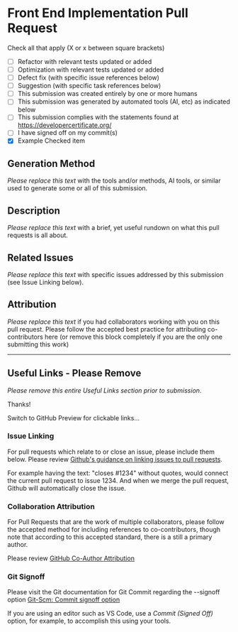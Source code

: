 # Front End Implementation Pull Request

Check all that apply (X or x between square brackets)

- [ ] Refactor with relevant tests updated or added
- [ ] Optimization with relevant tests updated or added
- [ ] Defect fix (with specific issue references below)
- [ ] Suggestion (with specific task references below)
- [ ] This submission was created entirely by one or more humans
- [ ] This submission was generated by automated tools (AI, etc) as indicated below
- [ ] This submission complies with the statements found at https://developercertificate.org/
- [ ] I have signed off on my commit(s)
- [x] Example Checked item

## Generation Method

*Please replace this text* with the tools and/or methods, AI tools, or similar used to generate
some or all of this submission.

## Description

*Please replace this text* with a brief, yet useful rundown on what this pull requests is all about.

## Related Issues

*Please replace this text* with specific issues addressed by this submission (see Issue Linking below).

## Attribution

*Please replace this text* if you had collaborators working with you on this pull request. Please follow
the accepted best practice for attributing co-contributors here (or remove this block completely if you
are the only one submitting this work)

_________________

## Useful Links - Please Remove

*Please remove this entire Useful Links section prior to submission*.

Thanks!

Switch to GitHub Preview for clickable links…

### Issue Linking

For pull requests which relate to or close an issue, please include them below.
Please review [Github's guidance on linking issues to pull requests](https://docs.github.com/en/issues/tracking-your-work-with-issues/linking-a-pull-request-to-an-issue).

For example having the text: "closes #1234" without quotes, would connect the current pull
request to issue 1234.  And when we merge the pull request, Github will automatically close the issue.

### Collaboration Attribution

For Pull Requests that are the work of multiple collaborators, please follow the accepted
method for including references to co-contributors, though note that according to this accepted
standard, there is a still a primary author.

Please review [GitHub Co-Author Attribution](https://docs.github.com/en/pull-requests/committing-changes-to-your-project/creating-and-editing-commits/creating-a-commit-with-multiple-authors)

### Git Signoff

Please visit the Git documentation for Git Commit regarding the --signoff option
[Git-Scm: Commit signoff option](https://git-scm.com/docs/git-commit#Documentation/git-commit.txt---signoff)

If you are using an editor such as VS Code, use a *Commit (Signed Off)* option, for example, to accomplish this using your tools.
